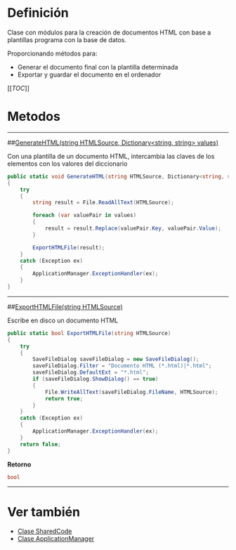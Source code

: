 # Definición
Clase con módulos para la creación de documentos HTML con base a plantillas programa con la base de datos.

Proporcionando métodos para: 
- Generar el documento final con la plantilla determinada
- Exportar y guardar el documento en el ordenador

[[_TOC_]]

# Metodos
----
##[GenerateHTML(string HTMLSource, Dictionary<string, string> values)]()

Con una plantilla de un documento HTML, intercambia las claves de los elementos con los valores del diccionario

``` csharp
public static void GenerateHTML(string HTMLSource, Dictionary<string, string> values)
{
    try
    {
        string result = File.ReadAllText(HTMLSource);

        foreach (var valuePair in values)
        {
            result = result.Replace(valuePair.Key, valuePair.Value);
        }

        ExportHTMLFile(result);
    }
    catch (Exception ex)
    {
        ApplicationManager.ExceptionHandler(ex);
    }
}
```

----
##[ExportHTMLFile(string HTMLSource)]()

Escribe en disco un documento HTML

``` csharp
public static bool ExportHTMLFile(string HTMLSource)
{    
    try
    {
        SaveFileDialog saveFileDialog = new SaveFileDialog();
        saveFileDialog.Filter = "Documento HTML (*.html)|*.html";
        saveFileDialog.DefaultExt = "*.html";
        if (saveFileDialog.ShowDialog() == true)
        {
            File.WriteAllText(saveFileDialog.FileName, HTMLSource);
            return true;
        }
    }
    catch (Exception ex)
    {
        ApplicationManager.ExceptionHandler(ex);
    }
    return false;
}
```

**Retorno**
``` csharp 
bool
```

---
# Ver también
- [Clase SharedCode](/SharedCode)
- [Clase ApplicationManager](/SharedCode/SharedCode.ApplicationManager)
